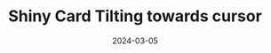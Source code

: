 ---
title: Shiny Card Tilting towards cursor
codepen: MWRwxWx
date: 2024-03-05
excerpt: The card is following the cursor and a gradient is added on top to make it look "shiny"
---